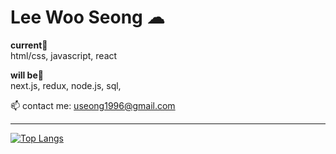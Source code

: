 # Lee Woo Seong ☁

<strong>current🛫</strong>
<br>html/css, javascript, react

<strong>will be🧳</strong>
<br>next.js, redux, node.js, sql, 

📫 contact me: useong1996@gmail.com

---

[![Top Langs](https://github-readme-stats.vercel.app/api/top-langs/?username=leewooseong&layout=compact)](https://github.com/leewooseong/github-readme-stats)

<!--
https://dillinger.io/ : readme.md 파일의 변화를 바로바로 확인할 수 있는 사이트
-->
